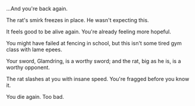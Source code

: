 ...And you're back again.

The rat's smirk freezes in place. He wasn't expecting this.

It feels good to be alive again. You're already feeling more hopeful.

You might have failed at fencing in school, but this isn't some tired gym class with lame epees.

Your sword, Glamdring, is a worthy sword; and the rat, big as he is, is a worthy opponent.

The rat slashes at you with insane speed. You're fragged before you know it.

You die again. Too bad. 
